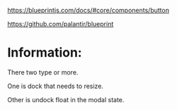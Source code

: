 https://blueprintjs.com/docs/#core/components/button

https://github.com/palantir/blueprint


# Information:
  There two type or more.


  One is dock that needs to resize.

  Other is undock float in the modal state.